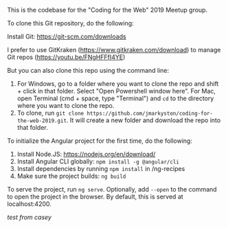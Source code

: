 This is the codebase for the "Coding for the Web" 2019 Meetup group.

To clone this Git repository, do the following:

Install Git: https://git-scm.com/downloads

I prefer to use GitKraken (https://www.gitkraken.com/download) to manage Git repos (https://youtu.be/FNgHFFfI4YE)

But you can also clone this repo using the command line:

1. For Windows, go to a folder where you want to clone the repo and shift + click in that folder. Select "Open Powershell window here". For Mac, open Terminal (cmd + space, type "Terminal") and `cd` to the directory where you want to clone the repo.
2. To clone, run `git clone https://github.com/jmarkyston/coding-for-the-web-2019.git`. It will create a new folder and download the repo into that folder.

To initialize the Angular project for the first time, do the following:

1. Install Node.JS: https://nodejs.org/en/download/
2. Install Angular CLI globally: `npm install -g @angular/cli`
3. Install dependencies by running `npm install` in /ng-recipes
4. Make sure the project builds: `ng build`

To serve the project, run `ng serve`. Optionally, add `--open` to the command to open the project in the browser. By default, this is served at localhost:4200.

*test from casey*
